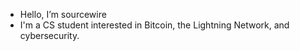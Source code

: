 - Hello, I’m sourcewire
- I'm a CS student interested in Bitcoin, the Lightning Network, and cybersecurity.

<!---
preston-hodl/preston-hodl is a ✨ special ✨ repository because its `README.md` (this file) appears on your GitHub profile.
You can click the Preview link to take a look at your changes.
--->
